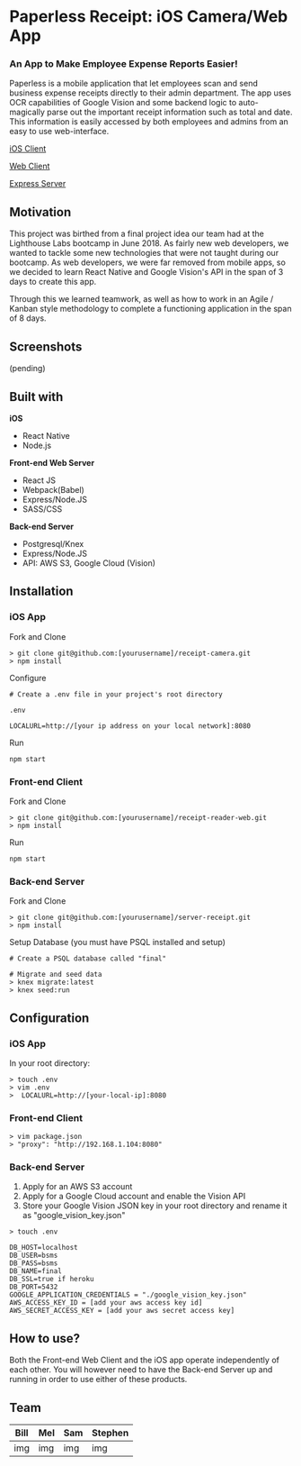 # Paperless Receipt: iOS Camera/Web App
### An App to Make Employee Expense Reports Easier!

Paperless is a mobile application that let employees scan and send business expense receipts directly to their admin department. The app uses OCR capabilities of Google Vision and some backend logic to auto-magically parse out the important receipt information such as total and date. This information is easily accessed by both employees and admins from an easy to use web-interface. 

[iOS Client](https://github.com/melchua/receipt-camera)

[Web Client](https://github.com/billywoo17/receipt-reader-web)

[Express Server](https://github.com/samsamkim/server-receipt)


## Motivation
This project was birthed from a final project idea our team had at the Lighthouse Labs bootcamp in June 2018. As fairly new web developers, we wanted to tackle some new technologies that were not taught during our bootcamp. As web developers, we were far removed from mobile apps, so we decided to learn React Native and Google Vision's API in the span of 3 days to create this app. 

Through this we learned teamwork, as well as how to work in an Agile / Kanban style methodology to complete a functioning application in the span of 8 days. 


## Screenshots

(pending)

## Built with

**iOS**

- React Native
- Node.js

**Front-end Web Server**

- React JS
- Webpack(Babel)
- Express/Node.JS
- SASS/CSS

**Back-end Server**

- Postgresql/Knex
- Express/Node.JS  
- API: AWS S3, Google Cloud (Vision)


## Installation

### iOS App

Fork and Clone

``` 
> git clone git@github.com:[yourusername]/receipt-camera.git 
> npm install

```

Configure

``` 
# Create a .env file in your project's root directory

.env

LOCALURL=http://[your ip address on your local network]:8080

```

Run

```
npm start
```

### Front-end Client

Fork and Clone

```
> git clone git@github.com:[yourusername]/receipt-reader-web.git
> npm install
```
Run

```
npm start
```

### Back-end Server

Fork and Clone

```
> git clone git@github.com:[yourusername]/server-receipt.git
> npm install
```

Setup Database (you must have PSQL installed and setup)

```
# Create a PSQL database called "final"

# Migrate and seed data
> knex migrate:latest
> knex seed:run

```

## Configuration

### iOS App

In your root directory: 

``` 
> touch .env
> vim .env
>  LOCALURL=http://[your-local-ip]:8080
```

### Front-end Client

``` 
> vim package.json
> "proxy": "http://192.168.1.104:8080"
```

### Back-end Server

1. Apply for an AWS S3 account
2. Apply for a Google Cloud account and enable the Vision API
3. Store your Google Vision JSON key in your root directory and rename it as "google_vision_key.json"

```
> touch .env

DB_HOST=localhost
DB_USER=bsms
DB_PASS=bsms
DB_NAME=final
DB_SSL=true if heroku
DB_PORT=5432
GOOGLE_APPLICATION_CREDENTIALS = "./google_vision_key.json"
AWS_ACCESS_KEY_ID = [add your aws access key id]
AWS_SECRET_ACCESS_KEY = [add your aws secret access key]
```


## How to use?

Both the Front-end Web Client and the iOS app operate independently of each other. You will however need to have the Back-end Server up and running in order to use either of these products. 



## Team

| Bill | Mel | Sam | Stephen |
|------|-----|-----|---------|
| img  | img | img | img     |


